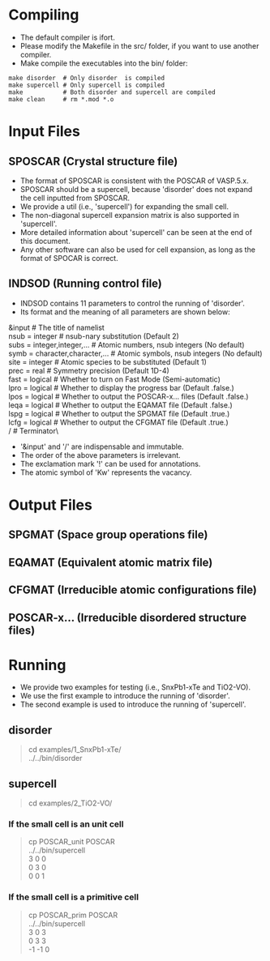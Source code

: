 # Compiling
- The default compiler is ifort.
- Please modify the Makefile in the src/ folder, if you want to use another compiler.
- Make compile the executables into the bin/ folder:
```
make disorder  # Only disorder  is compiled
make supercell # Only supercell is compiled
make           # Both disorder and supercell are compiled
make clean     # rm *.mod *.o
```


# Input Files

## SPOSCAR (Crystal structure file)
- The format of SPOSCAR is consistent with the POSCAR of VASP.5.x.
- SPOSCAR should be a supercell, because 'disorder' does not expand the cell inputted from SPOSCAR.
- We provide a util (i.e., 'supercell') for expanding the small cell.
- The non-diagonal supercell expansion matrix is also supported in 'supercell'.
- More detailed information about 'supercell' can be seen at the end of this document.
- Any other software can also be used for cell expansion, as long as the format of SPOCAR is correct.


## INDSOD (Running control file)
- INDSOD contains 11 parameters to control the running of 'disorder'.
- Its format and the meaning of all parameters are shown below:

&input                              # The title of namelist\
  nsub = integer                    # nsub-nary substitution (Default 2)\
  subs = integer,integer,...        # Atomic numbers, nsub integers (No default)\
  symb = character,character,...    # Atomic symbols, nsub integers (No default)\
  site = integer                    # Atomic species to be substituted (Default 1)\
  prec = real                       # Symmetry precision (Default 1D-4)\
  fast = logical                    # Whether to turn on Fast Mode (Semi-automatic)\
  lpro = logical                    # Whether to display the progress bar (Default .false.)\
  lpos = logical                    # Whether to output the POSCAR-x... files (Default .false.)\
  leqa = logical                    # Whether to output the EQAMAT file (Default .false.)\
  lspg = logical                    # Whether to output the SPGMAT file (Default .true.)\
  lcfg = logical                    # Whether to output the CFGMAT file (Default .true.)\
/                                   # Terminator\

- '&input' and '/' are indispensable and immutable.
- The order of the above parameters is irrelevant.
- The exclamation mark '!' can be used for annotations.
- The atomic symbol of 'Kw' represents the vacancy.



# Output Files

## SPGMAT (Space group operations file)
## EQAMAT (Equivalent atomic matrix file)
## CFGMAT (Irreducible atomic configurations file)
## POSCAR-x... (Irreducible disordered structure files)



# Running
- We provide two examples for testing (i.e., SnxPb1-xTe and TiO2-VO).
- We use the first example to introduce the running of 'disorder'.
- The second example is used to introduce the running of 'supercell'.

## disorder

> cd examples/1_SnxPb1-xTe/\
> ../../bin/disorder


## supercell

> cd examples/2_TiO2-VO/

### If the small cell is an unit cell
> cp POSCAR_unit POSCAR\
> ../../bin/supercell\
  3  0  0\
  0  3  0\
  0  0  1

### If the small cell is a primitive cell
> cp POSCAR_prim POSCAR\
> ../../bin/supercell\
  3  0  3\
  0  3  3\
 -1 -1  0

